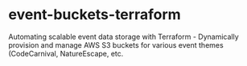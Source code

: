 # event-buckets-terraform
Automating scalable event data storage with Terraform - Dynamically provision and manage AWS S3 buckets for various event themes (CodeCarnival, NatureEscape, etc.
